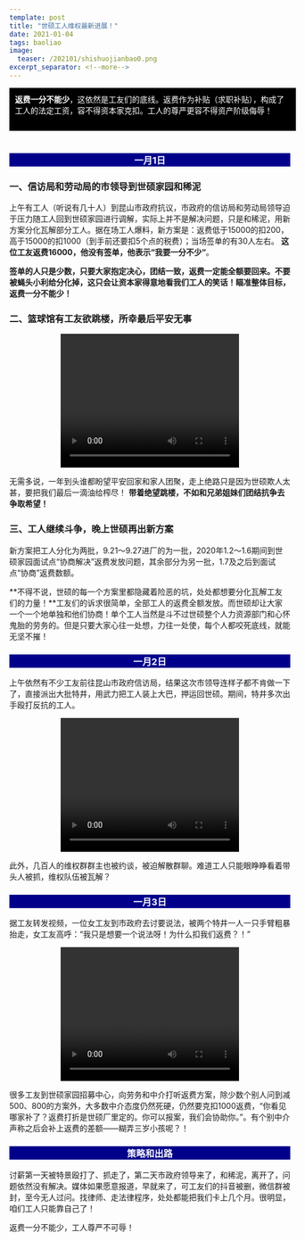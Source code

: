 ```yaml
---
template: post
title: "世硕工人维权最新进展！"
date: 2021-01-04
tags: baoliao
image:
  teaser: /202101/shishuojianbao0.png
excerpt_separator: <!--more-->
---
```


<div style="width:98%;padding:10px;background-color:black;color:white;margin:0;"><strong>返费一分不能少</strong>，这依然是工友们的底线。返费作为补贴（求职补贴），构成了工人的法定工资，容不得资本家克扣。工人的尊严更容不得资产阶级侮辱！<br><br>
</div><br>

<!--more-->


<div style="text-align:center;background-color:darkblue;color:white"><h3>  一月1日  </h3></div>

### 一、信访局和劳动局的市领导到世硕家园和稀泥

上午有工人（听说有几十人）到昆山市政府抗议，市政府的信访局和劳动局领导迫于压力随工人回到世硕家园进行调解，实际上并不是解决问题，只是和稀泥，用新方案分化瓦解部分工人。据在场工人爆料，新方案是：返费低于15000的扣200，高于15000的扣1000（到手前还要扣5个点的税费）；当场签单的有30人左右。 **这位工友返费16000，他没有签单，他表示“我要一分不少“**。

**签单的人只是少数，只要大家抱定决心，团结一致，返费一定能全额要回来。不要被蝇头小利给分化掉，这只会让资本家得意地看我们工人的笑话！瞄准整体目标，返费一分不能少！**


### 二、篮球馆有工友欲跳楼，所幸最后平安无事

<div style="text-align:center;color:grey">
<video width="320" height="240" controls>
  <source src="http://gonghao51.mypressonline.com/videos/shishuotiaolou.mp4" type="video/mp4">
哎呀！你的浏览器不支持视频播放。
</video>
</div>

无需多说，一年到头谁都盼望平安回家和家人团聚，走上绝路只是因为世硕欺人太甚，要把我们最后一滴油给榨尽！ **带着绝望跳楼，不如和兄弟姐妹们团结抗争去争取希望！**


### 三、工人继续斗争，晚上世硕再出新方案

新方案把工人分化为两批，9.21～9.27进厂的为一批，2020年1.2～1.6期间到世硕家园面试点“协商解决”返费发放问题，其余部分为另一批，1.7及之后到面试点“协商”返费数额。

**不得不说，世硕的每一个方案里都隐藏着险恶的坑，处处都想要分化瓦解工友们的力量！**工友们的诉求很简单，全部工人的返费全额发放。而世硕却让大家一个一个地单独和他们协商！单个工人当然是斗不过世硕整个人力资源部门和心怀鬼胎的劳务的。但是只要大家心往一处想，力往一处使，每个人都咬死底线，就能无坚不摧！



<div style="text-align:center;background-color:darkblue;color:white"><h3>  一月2日  </h3></div>

上午依然有不少工友前往昆山市政府信访局，结果这次市领导连样子都不肯做一下了，直接派出大批特井，用武力把工人装上大巴，押运回世硕。期间，特井多次出手殴打反抗的工人。

<div style="text-align:center;color:grey">
<video width="320" height="240" controls>
  <source src="http://gonghao51.mypressonline.com/videos/shishuoxinfangban.mp4" type="video/mp4">
哎呀！你的浏览器不支持视频播放。
</video>
</div>

此外，几百人的维权群群主也被约谈，被迫解散群聊。难道工人只能眼睁睁看着带头人被抓，维权队伍被瓦解？



<div style="text-align:center;background-color:darkblue;color:white"><h3>  一月3日  </h3></div>

据工友转发视频，一位女工友到市政府去讨要说法，被两个特井一人一只手臂粗暴抬走，女工友高呼：“我只是想要一个说法呀！为什么扣我们返费？！”

<div style="text-align:center;color:grey">
<video width="320" height="240" controls>
  <source src="http://gonghao51.mypressonline.com/videos/shishuozhuaren.mp4" type="video/mp4">
哎呀！你的浏览器不支持视频播放。
</video>
</div>

很多工友到世硕家园招募中心，向劳务和中介打听返费方案，除少数个别人问到减500、800的方案外，大多数中介态度仍然死硬，仍然要克扣1000返费，“你看见哪家补了？返费打折是世硕厂里定的。你可以报案，我们会协助你。”。有个别中介声称之后会补上返费的差额——糊弄三岁小孩呢？！



<div style="text-align:center;background-color:darkblue;color:white"><h3>  策略和出路  </h3></div>

讨薪第一天被特景殴打了、抓走了，第二天市政府领导来了，和稀泥，离开了，问题依然没有解决。媒体如果愿意报道，早就来了，可工友们的抖音被删，微信群被封，至今无人过问。找律师、走法律程序，处处都能把我们卡上几个月。很明显，咱们工人只能靠自己了！

返费一分不能少，工人尊严不可辱！


